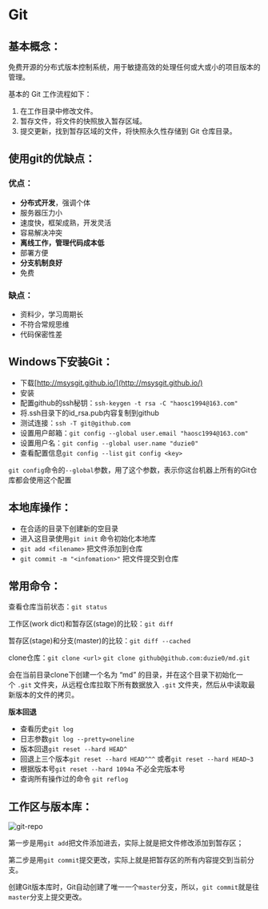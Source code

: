 # Git

## 基本概念：

免费开源的分布式版本控制系统，用于敏捷高效的处理任何或大或小的项目版本的管理。

基本的 Git 工作流程如下：

1. 在工作目录中修改文件。
2. 暂存文件，将文件的快照放入暂存区域。
3. 提交更新，找到暂存区域的文件，将快照永久性存储到 Git 仓库目录。

## 使用git的优缺点：

### 优点：

- **分布式开发**，强调个体
- 服务器压力小
- 速度快，框架成熟，开发灵活
- 容易解决冲突
- **离线工作，管理代码成本低**
- 部署方便
- **分支机制良好**
- 免费

### 缺点：

- 资料少，学习周期长
- 不符合常规思维
- 代码保密性差

## Windows下安装Git：

- 下载[http://msysgit.github.io/](http://msysgit.github.io/)
- 安装
- 配置github的ssh秘钥：`ssh-keygen -t rsa -C "haosc1994@163.com"`
- 将.ssh目录下的id_rsa.pub内容复制到github
- 测试连接：`ssh -T git@github.com`
- 设置用户邮箱：`git config --global user.email "haosc1994@163.com"`
- 设置用户名：`git config --global user.name "duzie0"`
- 查看配置信息`git config --list` `git config <key>`


`git config`命令的`--global`参数，用了这个参数，表示你这台机器上所有的Git仓库都会使用这个配置

## 本地库操作：

- 在合适的目录下创建新的空目录
- 进入这目录使用`git init` 命令初始化本地库
- `git add <filename>` 把文件添加到仓库
- `git commit -m "<infomation>"` 把文件提交到仓库

## 常用命令：

查看仓库当前状态：`git status`

工作区(work dict)和暂存区(stage)的比较：`git diff` 

暂存区(stage)和分支(master)的比较：`git diff --cached`

clone仓库：`git clone <url>` `git clone github@github.com:duzie0/md.git` 

会在当前目录clone下创建一个名为 “md” 的目录，并在这个目录下初始化一个 `.git` 文件夹，从远程仓库拉取下所有数据放入 `.git` 文件夹，然后从中读取最新版本的文件的拷贝。

**版本回退**

- 查看历史`git log`
- 日志参数`git log --pretty=oneline`
- 版本回退`git reset --hard HEAD^`
- 回退上三个版本`git reset --hard HEAD^^^` 或者`git reset --hard HEAD~3`
- 根据版本号`git reset --hard 1094a` 不必全完版本号
- 查询所有操作过的命令 `git reflog`

## 工作区与版本库：

![git-repo](https://cdn.liaoxuefeng.com/cdn/files/attachments/001384907702917346729e9afbf4127b6dfbae9207af016000/0)

第一步是用`git add`把文件添加进去，实际上就是把文件修改添加到暂存区；

第二步是用`git commit`提交更改，实际上就是把暂存区的所有内容提交到当前分支。

创建Git版本库时，Git自动创建了唯一一个`master`分支，所以，`git commit`就是往`master`分支上提交更改。